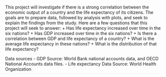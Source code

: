 This project will investigate if there is a strong correlation between the economic output of a country and the life expectancy of its citizens. The goals are to prepare data, followed by analysis with plots, and seek to explain the findings from the study. Here are a few questions that this project will seek to answer: + Has life expectancy increased over time in the six nations? + Has GDP increased over time in the six nations? + Is there a correlation between GDP and life expectancy of a country? + What is the average life expectancy in these nations? + What is the distribution of that life expectancy?

Data sources - GDP Source: World Bank national accounts data, and OECD National Accounts data files. - Life expectancy Data Source: World Health Organization
